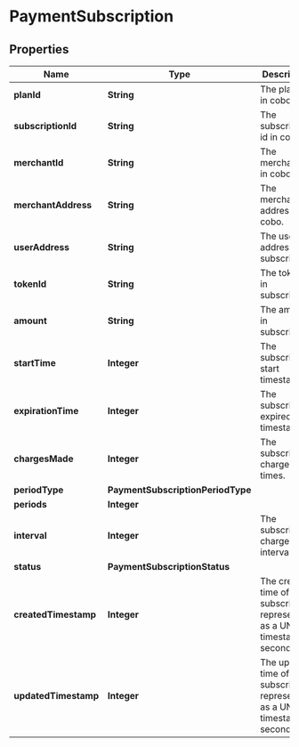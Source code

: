 

# PaymentSubscription


## Properties

| Name | Type | Description | Notes |
|------------ | ------------- | ------------- | -------------|
|**planId** | **String** | The plan id in cobo. |  |
|**subscriptionId** | **String** | The subscription id in cobo. |  |
|**merchantId** | **String** | The merchant id in cobo. |  |
|**merchantAddress** | **String** | The merchant address in cobo. |  |
|**userAddress** | **String** | The user address in subscription. |  |
|**tokenId** | **String** | The token_id in subscription. |  |
|**amount** | **String** | The amount in subscription. |  |
|**startTime** | **Integer** | The subscription start timestamp. |  |
|**expirationTime** | **Integer** | The subscription expired timestamp. |  |
|**chargesMade** | **Integer** | The subscription charge times. |  |
|**periodType** | **PaymentSubscriptionPeriodType** |  |  |
|**periods** | **Integer** |  |  |
|**interval** | **Integer** | The subscription charge interval. |  |
|**status** | **PaymentSubscriptionStatus** |  |  |
|**createdTimestamp** | **Integer** | The created time of the subscription, represented as a UNIX timestamp in seconds. |  |
|**updatedTimestamp** | **Integer** | The updated time of the subscription, represented as a UNIX timestamp in seconds. |  |



